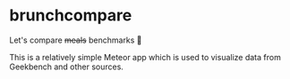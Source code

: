 # brunchcompare

Let's compare ~~meals~~ benchmarks 🍜

This is a relatively simple Meteor app which is used to visualize data from Geekbench and other sources.
